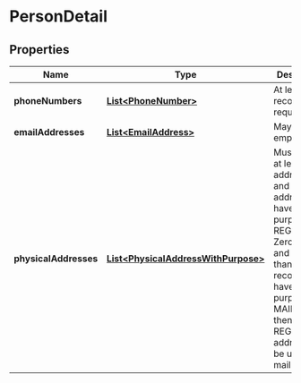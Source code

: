 # PersonDetail

## Properties
Name | Type | Description | Notes
------------ | ------------- | ------------- | -------------
**phoneNumbers** | [**List&lt;PhoneNumber&gt;**](PhoneNumber.md) | At least one record is required | 
**emailAddresses** | [**List&lt;EmailAddress&gt;**](EmailAddress.md) | May be empty | 
**physicalAddresses** | [**List&lt;PhysicalAddressWithPurpose&gt;**](PhysicalAddressWithPurpose.md) | Must contain at least one address. One and only one address may have the purpose of REGISTERED. Zero or one, and no more than one, record may have the purpose of MAIL. If zero then the REGISTERED address is to be used for mail | 
